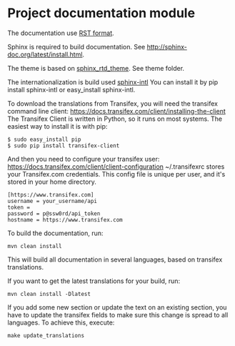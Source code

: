 # Project documentation module

The documentation use [RST format](http://sphinx-doc.org/rest.html).

Sphinx is required to build documentation.
See http://sphinx-doc.org/latest/install.html.

The theme is based on [sphinx_rtd_theme](https://github.com/snide/sphinx_rtd_theme).
See theme folder.

The internationalization is build used [sphinx-intl](http://www.sphinx-doc.org/es/stable/intl.html)
You can install it by pip install sphinx-intl or easy_install sphinx-intl.

To download the translations from Transifex, you will need the transifex command line client:
https://docs.transifex.com/client/installing-the-client
The Transifex Client is written in Python, so it runs on most systems. The easiest way to install it is with pip:

```
$ sudo easy_install pip
$ sudo pip install transifex-client
```
And then you need to configure your transifex user:
https://docs.transifex.com/client/client-configuration
~/.transifexrc stores your Transifex.com credentials. This config file is unique per user, and it's stored in your home directory.

```
[https://www.transifex.com]
username = your_username/api
token =
password = p@ssw0rd/api_token
hostname = https://www.transifex.com
```

To build the documentation, run:

```
mvn clean install
```

This will build all documentation in several languages, based on transifex translations.

If you want to get the latest translations for your build, run:

```
mvn clean install -Dlatest
```

If you add some new section or update the text on an existing section, you have to update the transifex fields to make sure this change is spread to all languages. To achieve this, execute:

```
make update_translations
```
